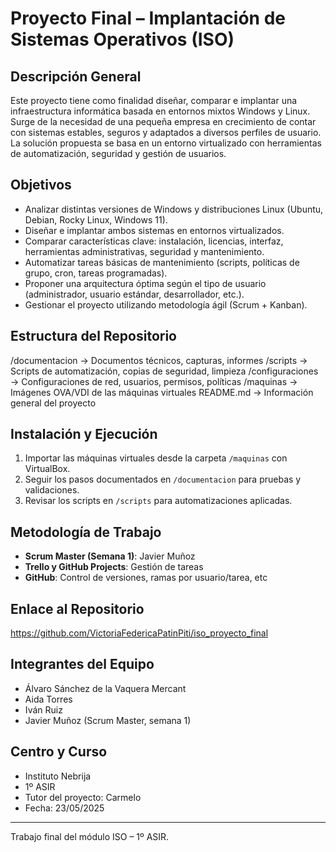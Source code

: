 # Proyecto Final – Implantación de Sistemas Operativos (ISO)

## Descripción General

Este proyecto tiene como finalidad diseñar, comparar e implantar una infraestructura informática basada en entornos mixtos Windows y Linux. Surge de la necesidad de una pequeña empresa en crecimiento de contar con sistemas estables, seguros y adaptados a diversos perfiles de usuario. La solución propuesta se basa en un entorno virtualizado con herramientas de automatización, seguridad y gestión de usuarios.


## Objetivos

- Analizar distintas versiones de Windows y distribuciones Linux (Ubuntu, Debian, Rocky Linux, Windows 11).
- Diseñar e implantar ambos sistemas en entornos virtualizados.
- Comparar características clave: instalación, licencias, interfaz, herramientas administrativas, seguridad y mantenimiento.
- Automatizar tareas básicas de mantenimiento (scripts, políticas de grupo, cron, tareas programadas).
- Proponer una arquitectura óptima según el tipo de usuario (administrador, usuario estándar, desarrollador, etc.).
- Gestionar el proyecto utilizando metodología ágil (Scrum + Kanban).

## Estructura del Repositorio


/documentacion         → Documentos técnicos, capturas, informes
/scripts               → Scripts de automatización, copias de seguridad, limpieza
/configuraciones       → Configuraciones de red, usuarios, permisos, políticas
/maquinas              → Imágenes OVA/VDI de las máquinas virtuales
README.md              → Información general del proyecto


## Instalación y Ejecución

1. Importar las máquinas virtuales desde la carpeta `/maquinas` con VirtualBox.
2. Seguir los pasos documentados en `/documentacion` para pruebas y validaciones.
3. Revisar los scripts en `/scripts` para automatizaciones aplicadas.

## Metodología de Trabajo

- **Scrum Master (Semana 1)**: Javier Muñoz
- **Trello y GitHub Projects**: Gestión de tareas
- **GitHub**: Control de versiones, ramas por usuario/tarea, etc

## Enlace al Repositorio

https://github.com/VictoriaFedericaPatinPiti/iso_proyecto_final

## Integrantes del Equipo

- Álvaro Sánchez de la Vaquera Mercant
- Aida Torres
- Iván Ruiz
- Javier Muñoz (Scrum Master, semana 1)

## Centro y Curso

- Instituto Nebrija
- 1º ASIR
- Tutor del proyecto: Carmelo
- Fecha: 23/05/2025

---

Trabajo final del módulo ISO – 1º ASIR.
